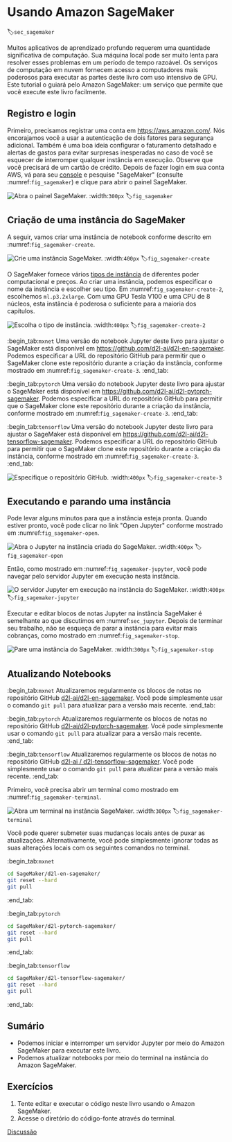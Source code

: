 # Usando Amazon SageMaker
:label:`sec_sagemaker`

Muitos aplicativos de aprendizado profundo requerem uma quantidade significativa de computação. Sua máquina local pode ser muito lenta para resolver esses problemas em um período de tempo razoável. Os serviços de computação em nuvem fornecem acesso a computadores mais poderosos para executar as partes deste livro com uso intensivo de GPU. Este tutorial o guiará pelo Amazon SageMaker: um serviço que permite que você execute este livro facilmente.


## Registro e login

Primeiro, precisamos registrar uma conta em https://aws.amazon.com/. Nós encorajamos você a usar a autenticação de dois fatores para segurança adicional. Também é uma boa ideia configurar o faturamento detalhado e alertas de gastos para evitar surpresas inesperadas no caso de você se esquecer de interromper qualquer instância em execução.
Observe que você precisará de um cartão de crédito.
Depois de fazer login em sua conta AWS, vá para seu [console](http://console.aws.amazon.com/) e pesquise "SageMaker" (consulte :numref:`fig_sagemaker`) e clique para abrir o painel SageMaker.

![Abra o painel SageMaker.](../img/sagemaker.png)
:width:`300px`
:label:`fig_sagemaker`



## Criação de uma instância do SageMaker

A seguir, vamos criar uma instância de notebook conforme descrito em :numref:`fig_sagemaker-create`.

![Crie uma instância SageMaker.](../img/sagemaker-create.png)
:width:`400px`
:label:`fig_sagemaker-create`

O SageMaker fornece vários [tipos de instância](https://aws.amazon.com/sagemaker/pricing/instance-types/) de diferentes poder computacional e preços.
Ao criar uma instância, podemos especificar o nome da instância e escolher seu tipo.
Em :numref:`fig_sagemaker-create-2`, escolhemos `ml.p3.2xlarge`. Com uma GPU Tesla V100 e uma CPU de 8 núcleos, esta instância é poderosa o suficiente para a maioria dos capítulos.

![Escolha o tipo de instância.](../img/sagemaker-create-2.png)
:width:`400px`
:label:`fig_sagemaker-create-2`

:begin_tab:`mxnet`
Uma versão do notebook Jupyter deste livro para ajustar o SageMaker está disponível em https://github.com/d2l-ai/d2l-en-sagemaker. Podemos especificar a URL do repositório GitHub para permitir que o SageMaker clone este repositório durante a criação da instância, conforme mostrado em :numref:`fig_sagemaker-create-3`.
:end_tab:

:begin_tab:`pytorch`
Uma versão do notebook Jupyter deste livro para ajustar o SageMaker está disponível em https://github.com/d2l-ai/d2l-pytorch-sagemaker. Podemos especificar a URL do repositório GitHub para permitir que o SageMaker clone este repositório durante a criação da instância, conforme mostrado em :numref:`fig_sagemaker-create-3`.
:end_tab:

:begin_tab:`tensorflow`
Uma versão do notebook Jupyter deste livro para ajustar o SageMaker está disponível em https://github.com/d2l-ai/d2l-tensorflow-sagemaker. Podemos especificar a URL do repositório GitHub para permitir que o SageMaker clone este repositório durante a criação da instância, conforme mostrado em :numref:`fig_sagemaker-create-3`.
:end_tab:

![Especifique o repositório GitHub.](../img/sagemaker-create-3.png)
:width:`400px`
:label:`fig_sagemaker-create-3`



## Executando e parando uma instância

Pode levar alguns minutos para que a instância esteja pronta.
Quando estiver pronto, você pode clicar no link "Open Jupyter" conforme mostrado em :numref:`fig_sagemaker-open`.

![Abra o Jupyter na instância criada do SageMaker.](../img/sagemaker-open.png)
:width:`400px`
:label:`fig_sagemaker-open`

Então, como mostrado em :numref:`fig_sagemaker-jupyter`, você pode navegar pelo servidor Jupyter em execução nesta instância.

![O servidor Jupyter em execução na instância do SageMaker.](../img/sagemaker-jupyter.png)
:width:`400px`
:label:`fig_sagemaker-jupyter`

Executar e editar blocos de notas Jupyter na instância SageMaker é semelhante ao que discutimos em :numref:`sec_jupyter`.
Depois de terminar seu trabalho, não se esqueça de parar a instância para evitar mais cobranças, como mostrado em :numref:`fig_sagemaker-stop`.

![Pare uma instância do SageMaker.](../img/sagemaker-stop.png)
:width:`300px`
:label:`fig_sagemaker-stop`


## Atualizando Notebooks

:begin_tab:`mxnet`
Atualizaremos regularmente os blocos de notas no repositório GitHub [d2l-ai/d2l-en-sagemaker](https://github.com/d2l-ai/d2l-en-sagemaker). Você pode simplesmente usar o comando `git pull` para atualizar para a versão mais recente.
:end_tab:

:begin_tab:`pytorch`
Atualizaremos regularmente os blocos de notas no repositório GitHub [d2l-ai/d2l-pytorch-sagemaker](https://github.com/d2l-ai/d2l-pytorch-sagemaker). Você pode simplesmente usar o comando `git pull` para atualizar para a versão mais recente.
:end_tab:

:begin_tab:`tensorflow`
Atualizaremos regularmente os blocos de notas no repositório GitHub [d2l-ai / d2l-tensorflow-sagemaker](https://github.com/d2l-ai/d2l-tensorflow-sagemaker). Você pode simplesmente usar o comando `git pull` para atualizar para a versão mais recente.
:end_tab:

Primeiro, você precisa abrir um terminal como mostrado em :numref:`fig_sagemaker-terminal`.

![Abra um terminal na instância SageMaker.](../img/sagemaker-terminal.png)
:width:`300px`
:label:`fig_sagemaker-terminal`

Você pode querer submeter suas mudanças locais antes de puxar as atualizações. Alternativamente, você pode simplesmente ignorar todas as suas alterações locais com os seguintes comandos no terminal.

:begin_tab:`mxnet`
```bash
cd SageMaker/d2l-en-sagemaker/
git reset --hard
git pull
```
:end_tab:

:begin_tab:`pytorch`
```bash
cd SageMaker/d2l-pytorch-sagemaker/
git reset --hard
git pull
```
:end_tab:

:begin_tab:`tensorflow`
```bash
cd SageMaker/d2l-tensorflow-sagemaker/
git reset --hard
git pull
```
:end_tab:

## Sumário

* Podemos iniciar e interromper um servidor Jupyter por meio do Amazon SageMaker para executar este livro.
* Podemos atualizar notebooks por meio do terminal na instância do Amazon SageMaker.


## Exercícios

1. Tente editar e executar o código neste livro usando o Amazon SageMaker.
1. Acesse o diretório do código-fonte através do terminal.


[Discussão](https://discuss.d2l.ai/t/422)
<!--stackedit_data:
eyJoaXN0b3J5IjpbMzQ4NjkzMjE3XX0=
-->